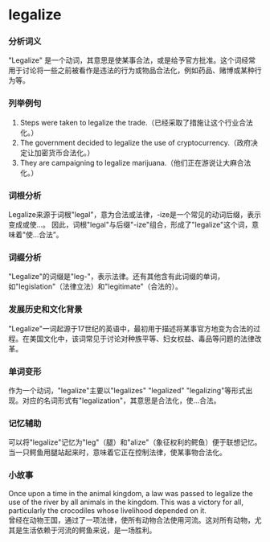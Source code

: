 # legalize

### 分析词义

  

"Legalize" 是一个动词，其意思是使某事合法，或是给予官方批准。这个词经常用于讨论将一些之前被看作是违法的行为或物品合法化，例如药品、赌博或某种行为等。

  

### 列举例句

  

1.  Steps were taken to legalize the trade.（已经采取了措施让这个行业合法化。）
2.  The government decided to legalize the use of cryptocurrency.（政府决定让加密货币合法化。）
3.  They are campaigning to legalize marijuana.（他们正在游说让大麻合法化。）

  

### 词根分析

  

Legalize来源于词根"legal"，意为合法或法律，-ize是一个常见的动词后缀，表示变成或使...。 因此，词根"legal"与后缀"-ize"组合，形成了"legalize"这个词，意味着"使...合法”。

  

### 词缀分析

  

"Legalize"的词缀是"leg-"，表示法律。还有其他含有此词缀的单词，如"legislation"（法律立法）和"legitimate"（合法的）。

  

### 发展历史和文化背景

  

"Legalize"一词起源于17世纪的英语中，最初用于描述将某事官方地变为合法的过程。在美国文化中，该词常见于讨论对种族平等、妇女权益、毒品等问题的法律改革。

  

### 单词变形

  

作为一个动词，"legalize"主要以"legalizes" "legalized" "legalizing"等形式出现。对应的名词形式有"legalization"，其意思是合法化，使…合法。

  

### 记忆辅助

  

可以将"legalize"记忆为"leg"（腿）和"alize"（象征权利的鳄鱼）便于联想记忆。当一只鳄鱼用腿站起来时，意味着它正在控制法律，使某事物合法化。

  

### 小故事

  

Once upon a time in the animal kingdom, a law was passed to legalize the use of the river by all animals in the kingdom. This was a victory for all, particularly the crocodiles whose livelihood depended on it.  
曾经在动物王国，通过了一项法律，使所有动物合法使用河流。这对所有动物，尤其是生活依赖于河流的鳄鱼来说，是一场胜利。
